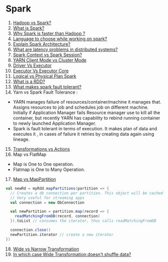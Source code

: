 # Spark

1. [Hadoop vs Spark?](https://www.ibm.com/cloud/blog/hadoop-vs-spark)
2. [What is Spark?](Spark.md/#spark)
3. [Why Spark is faster than Hadoop ?](README.md/#spark-vs-hadoop)
4. [Language to choose while working on spark?](README.md/#language-in-spark)
5. [Explain Spark Architecture?](Spark.md/#spark-architecture)
6. [What are latency problems in distributed systems?](README.md/#latency-issue-in-distributed-systems)
7. [Spark Context vs Spark Session?](Spark.md/#spark-context-vs-spark-session)
8. [YARN Client Mode vs Cluster Mode](Hadoop.md/#yarn-client-mode-vs-cluster-mode)
9. [Driver Vs Executor](Spark.md/#driver-vs-executor)
10. [Executor Vs Executor Core](Spark.md/#executor-vs-executor-core)
11. [Logical vs Physical Plan Spark](https://blog.knoldus.com/understanding-sparks-logical-and-physical-plan-in-laymans-term/)
12. [What is a RDD?](Spark.md/#rdd-resilient-distributed-dataset)
13. [What makes spark fault tolerant?](Spark.md/#lineages)
14. Yarn vs Spark Fault Tolerance : 
- YARN manages failure of resources/container/machine it manages that. Assigns resources to job and schedules job on different machine. Initially if Application Manager fails Resource manager use to kill all the container, but recently YARN has capability to rebind running container to newly launched Application Manager.
- Spark is fault tolerant in terms of execution. It makes plan of data and executes it , in cases of failure it retries by creating data again using lineage.
15. [Transformations vs Actions](Spark.md/#operations-in-rdd)
16. Map vs FlatMap
- Map is One to One operation.
- Flatmap is One to Many Operation.
17. [Map vs MapPartition](https://sparkbyexamples.com/spark/spark-map-vs-mappartitions-transformation/)
```scala
val newRd = myRdd.mapPartitions(partition => {
  // Creates a db connection per partition. This object will be cached inside each executor JVM. For the first time, the //connection will be created and hence forward, it will be reused. 
  // Very useful for streaming apps
  val connection = new DbConnection

  val newPartition = partition.map(record => {
    readMatchingFromDB(record, connection)
  }).toList // consumes the iterator, thus calls readMatchingFromDB 

  connection.close()
  newPartition.iterator // create a new iterator
})
```
18. [Wide vs Narrow Transformation](Spark.md/#narrow-vs-wide-transformation)
19. [In which case Wide Transformation doesn't shuffle data?](https://stackoverflow.com/a/43753997)